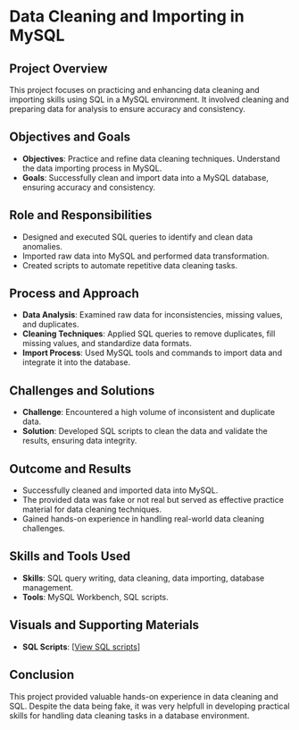 # Data Cleaning and Importing in MySQL

## Project Overview
This project focuses on practicing and enhancing data cleaning and importing skills using SQL in a MySQL environment. It involved cleaning and preparing data for analysis to ensure accuracy and consistency.

## Objectives and Goals
- **Objectives**: Practice and refine data cleaning techniques. Understand the data importing process in MySQL.
- **Goals**: Successfully clean and import data into a MySQL database, ensuring accuracy and consistency.

## Role and Responsibilities
- Designed and executed SQL queries to identify and clean data anomalies.
- Imported raw data into MySQL and performed data transformation.
- Created scripts to automate repetitive data cleaning tasks.

## Process and Approach
- **Data Analysis**: Examined raw data for inconsistencies, missing values, and duplicates.
- **Cleaning Techniques**: Applied SQL queries to remove duplicates, fill missing values, and standardize data formats.
- **Import Process**: Used MySQL tools and commands to import data and integrate it into the database.

## Challenges and Solutions
- **Challenge**: Encountered a high volume of inconsistent and duplicate data.
- **Solution**: Developed SQL scripts to clean the data and validate the results, ensuring data integrity.

## Outcome and Results
- Successfully cleaned and imported data into MySQL.
- The provided data was fake or not real but served as effective practice material for data cleaning techniques.
- Gained hands-on experience in handling real-world data cleaning challenges.

## Skills and Tools Used
- **Skills**: SQL query writing, data cleaning, data importing, database management.
- **Tools**: MySQL Workbench, SQL scripts.

## Visuals and Supporting Materials
- **SQL Scripts**: [[View SQL scripts](https://github.com/mohamedabdelwahab221/Data-cleaing/blob/main/cleaning%20data.sql)]

## Conclusion
This project provided valuable hands-on experience in data cleaning and SQL. Despite the data being fake, it was very helpfull in developing practical skills for handling data cleaning tasks in a database environment.
